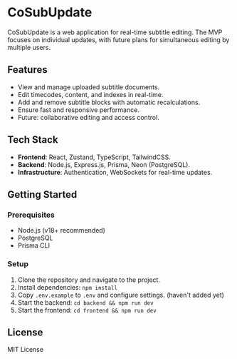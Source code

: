 # CoSubUpdate

CoSubUpdate is a web application for real-time subtitle editing. The MVP focuses on individual updates, with future plans for simultaneous editing by multiple users.

## Features
- View and manage uploaded subtitle documents.
- Edit timecodes, content, and indexes in real-time.
- Add and remove subtitle blocks with automatic recalculations.
- Ensure fast and responsive performance.
- Future: collaborative editing and access control.

## Tech Stack
- **Frontend**: React, Zustand, TypeScript, TailwindCSS.
- **Backend**: Node.js, Express.js, Prisma, Neon (PostgreSQL).
- **Infrastructure**: Authentication, WebSockets for real-time updates.

## Getting Started
### Prerequisites
- Node.js (v18+ recommended)
- PostgreSQL
- Prisma CLI

### Setup
1. Clone the repository and navigate to the project.
2. Install dependencies: `npm install`
3. Copy `.env.example` to `.env` and configure settings. (haven't added yet)
4. Start the backend: `cd backend && npm run dev`
5. Start the frontend: `cd frontend && npm run dev`

## License
MIT License
